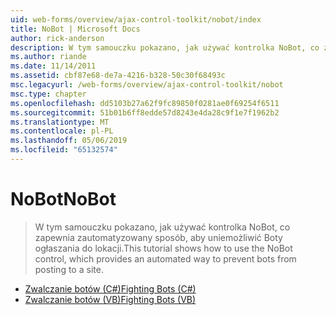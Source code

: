```yaml
---
uid: web-forms/overview/ajax-control-toolkit/nobot/index
title: NoBot | Microsoft Docs
author: rick-anderson
description: W tym samouczku pokazano, jak używać kontrolka NoBot, co zapewnia zautomatyzowany sposób, aby uniemożliwić Boty ogłaszania do lokacji.
ms.author: riande
ms.date: 11/14/2011
ms.assetid: cbf87e68-de7a-4216-b328-50c30f68493c
msc.legacyurl: /web-forms/overview/ajax-control-toolkit/nobot
msc.type: chapter
ms.openlocfilehash: dd5103b27a62f9fc89850f0281ae0f69254f6511
ms.sourcegitcommit: 51b01b6ff8edde57d8243e4da28c9f1e7f1962b2
ms.translationtype: MT
ms.contentlocale: pl-PL
ms.lasthandoff: 05/06/2019
ms.locfileid: "65132574"
---
```

# <a name="nobot"></a><span data-ttu-id="24874-103">NoBot</span><span class="sxs-lookup"><span data-stu-id="24874-103">NoBot</span></span>

> <span data-ttu-id="24874-104">W tym samouczku pokazano, jak używać kontrolka NoBot, co zapewnia zautomatyzowany sposób, aby uniemożliwić Boty ogłaszania do lokacji.</span><span class="sxs-lookup"><span data-stu-id="24874-104">This tutorial shows how to use the NoBot control, which provides an automated way to prevent bots from posting to a site.</span></span>

- [<span data-ttu-id="24874-105">Zwalczanie botów (C#)</span><span class="sxs-lookup"><span data-stu-id="24874-105">Fighting Bots (C#)</span></span>](fighting-bots-cs.md)
- [<span data-ttu-id="24874-106">Zwalczanie botów (VB)</span><span class="sxs-lookup"><span data-stu-id="24874-106">Fighting Bots (VB)</span></span>](fighting-bots-vb.md)
